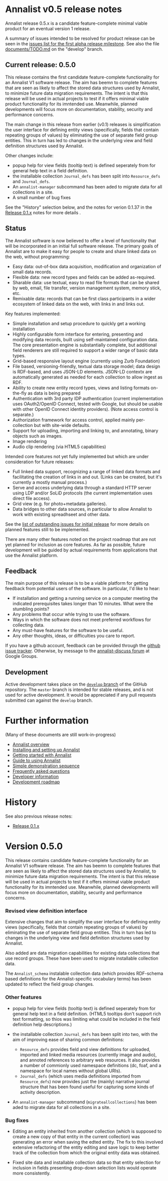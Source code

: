 # Annalist v0.5 release notes

Annalist release 0.5.x is a candidate feature-complete minimal viable product for an eventual version 1 release.

A summary of issues intended to be resolved for product release can be seen in the [issues list for the first alpha release milestone](https://github.com/gklyne/annalist/milestones/V0.x%20alpha).  See also the file [documents/TODO.md](https://github.com/gklyne/annalist/blob/develop/documents/TODO.md) on the "develop" branch.


## Current release: 0.5.0

This release contains the first candidate feature-complete functionality for an Annalist V1 software release.  The aim has beemn to complete features that are seen as likely to affect the stored data structures used by Annalist, to minimize future data migration requirements.  The intent is that this release will be used in actual projects to test if it offers minimal viable product functionality for its imntended use.  Meanwhile, planned developments will focus more on documentation, stability, security and performance concerns.

The main change in this release from earlier (v0.1) releases is simplification the user interface for defining entity views (specifically, fields that contain repeating groups of values) by eliminating the use of separate field group entities.  This in turn has led to changes in the underlying view and field definition structures used by Annalist.

Other changes include:

- popup help for view fields (tooltip text) is defined seperately from for general help text in a field definition.
- the installable collection `Journal_defs` has been split into `Resource_defs` and `Journal_defs`.
- An `annalist-manager` subcommand has been aded to migrate data for all collections in a site.
- A small number of bug fixes

See the "History" selection below, and the notes for verion 0.1.37 in the [Release 0.1.x](./release-v0.1) notes for more details .

## Status

The Annalist software is now believed to offer a level of functionality that will be incorporated in an initial full software release.  The primary goals of Annalist are to make it easy for people to create and share linked data on the web, without programming:

* Easy data: out-of-box data acquisition, modification and organization of small data records.
* Flexible data: new record types and fields can be added as-required.
* Sharable data: use textual, easy to read file formats that can be shared by web, email, file transfer, version management system, memory stick, etc.
* Remixable data: records that can be first class participants in a wider ecosystem of linked data on the web, with links in and links out.

Key features implemented:

* Simple installation and setup procedure to quickly get a working installation
* Highly configurable form interface for entering, presenting and modifying data records, built using self-maintained configuration data.  The core presentation engine is substantially complete, but additional field renderers are still required to support a wider range of basic data types.
* Grid-based responsive layout engine (currently using Zurb Foundation)
* File based, versioning-friendly, textual data storage model;  data design is RDF-based, and uses JSON-LD elements.  JSON-LD contextx are automatically generated as needed for each collection to allow ingest as RDF.
* Ability to create new entity record types, views and listing formats on-the-fly as data is being prepared
* Authentication with 3rd party IDP authentication (current implementation uses OAuth2/OpenID Connect, tested with Google, but should be usable with other OpenID Connect identity providers).  (Note access control is separate.)
* Authorization framework for access control, applied mainly per-collection but with site-wide defaults.
* Support for uploading, importing and linking to, and annotating, binary objects such as images.
* Image rendering
* Audio clip rendering (via HTML5 capabilities)

Intended core features not yet fully implemented but which are under consideration for future releases:

* Full linked data support, recognizing a range of linked data formats and facilitating the creation of links in and out.  (Links can be created, but it's currently a mostly manual process.)
* Serve and access underlying data through a standard HTTP server using LDP and/or SoLiD protocols (the current implementation uses direct file access).
* Grid view (e.g. for photo+metadata galleries).
* Data bridges to other data sources, in particular to allow Annalist to work with existing spreadhseet and other data.

See the [list of outstanding issues for initial release](https://github.com/gklyne/annalist/issues?q=is%3Aopen+is%3Aissue+milestone%3A%22V0.x+alpha%22) for more details on planned features still to be implemented.

There are many other features noted on the project roadmap that are not yet planned for inclusion as core features.  As far as possible, future development will be guided by actual requirements from applications that use the Annalist platform.


## Feedback

The main purpose of this release is to be a viable platform for getting feedback from potential users of the software.  In particular, I'd like to hear:

* If installation and getting a running service on a computer meeting the indicated prerequisites takes longer than 10 minutes.  What were the stumbling points?
* Any problems that occur whle trying to use the software.
* Ways in which the software does not meet preferred workflows for collecting data.
* Any must-have features for the software to be useful.
* Any other thoughts, ideas, or difficulties you care to report.

If you have a github account, feedback can be provided through the [github issue tracker](https://github.com/gklyne/annalist/issues).  Otherwise, by message to the [annalist-discuss forum](https://groups.google.com/forum/#!forum/annalist-discuss) at Google Groups.


## Development

Active development takes place on the [`develop` branch](https://github.com/gklyne/annalist/tree/develop) of the GitHub repository.  The `master` branch is intended for stable releases, and is not used for active development.  It would be appreciated if any pull requests submitted can against the `develop` branch.


# Further information

(Many of these documents are still work-in-progress)

* [Annalist overview](../introduction.md)
* [Installing and setting up Annalist](../installing-annalist.md)
* [Getting started with Annalist](../getting-started.md)
* [Guide to using Annalist](../using-annalist.adoc)
* [Simple demonstration sequence](../demo-script.md)
* [Frequently asked questions](../faq.md)
* [Developer information](../developer-info.md)
* [Development roadmap](../roadmap.md)


# History

See also previous release notes:

- [Release 0.1.x](./release-v0.1)

# Version 0.5.0

This release contains candidate feature-complete functionality for an Annalist V1 software release.  The aim has beemn to complete features that are seen as likely to affect the stored data structures used by Annalist, to minimize future data migration requirements.  The intent is that this release will be used in actual projects to test if it offers minimal viable product functionality for its imntended use.  Meanwhile, planned developments will focus more on documentation, stability, security and performance concerns.

### Revised view definition interface

Extensive changes that aim to simplify the user interface for defining entity views (specifically, fields that contain repeating groups of values) by eliminating the use of separate field group entities.  This in turn has led to changes in the underlying view and field definition structures used by Annalist.

Also added are data migration capabilities for existing data collections that use record groups. These have been used to migrate installable collection data.

The `Annalist_schema` instalable collection data (which provides RDF-schema based definitions for the Annalist-specific vocabulary terms) has been updated to reflect the field group changes.

### Other features

- popup help for view fields (tooltip text) is defined seperately from for general help text in a field definition.  (HTML5 tooltips don't support rich text formatting, so thios was limiting what could be included in the field definition help descriptions.)

- the installable collection `Journal_defs` has been split into two, with the aim of improving ease of sharing common definitions:
    - `Resource_defs` provides field and view definitions for uploaded, imported and linked media resources (currently image and audio), and annoted references to arbitrary web resources.  It also provides a number of commionly used namespace definitions (dc, foaf, and a namespace for local names without global URIs).
    - `Journal_defs` (which uses media definitions imported from `Resource_defs`) now provides just the (mainly) narrative journal structure that has been found useful for capturing some kinds of activity description.

- An `annalist-manager` subcommand (`migrateallcollections`) has been aded to migrate data for all collections in a site.

### Bug fixes

- Editing an entity inherited from another collection (which is supposed to create a new copy of that entity in the current collection) was generating an error when saving the edted entity.  The fix to this involved extensive refactoring of the entity editing and save logic to keep better track of the collection from which the original entity data was obtained.

- Fixed site data and installable collection data so that entity selection for inclusion in fields presenting drop-down selection lists would operate more consistently.


